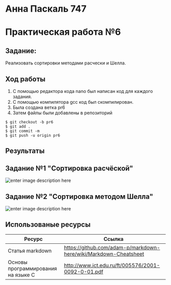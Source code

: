 # Анна Паскаль 747 
# Практическая работа №6
## Задание:
Реализовать сортировки методами расчески и Шелла.
## Ход работы
1. С помощью редактора кода nano был написан код для каждого задания.
2. C помощью компилятора gcc код был скомпилирован.
3. Была создана ветка pr6 
4. Затем файлы были добавлены  в репозиторий
```
$ git checkout -b pr6
$ git add .
$ git commit -m
$ git push -u origin pr6
```
## Результаты
## Задание №1 "Сортировка расчёской"
![enter image description here](https://pp.userapi.com/c853424/v853424885/23e92/s0k11-V0mtY.jpg)
## Задание №2 "Сортировка методом Шелла"
![enter image description here](https://pp.userapi.com/c853424/v853424885/23e9a/7CS9l-PnLqg.jpg)

## Использованые ресурсы

| Ресурс          | Ссылка                                                           |
| ------------    | -----------------------------------------------------------------|
| Статья markdown | https://github.com/adam-p/markdown-here/wiki/Markdown-Cheatsheet |
| Основы программирования на языке С         | http://www.ict.edu.ru/ft/005576/2001-0092-0-01.pdf               |
